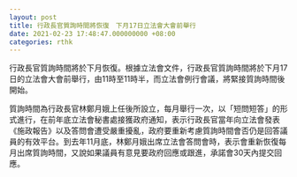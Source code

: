 ```yaml
---
layout: post
title: 行政長官質詢時間將恢復　下月17日立法會大會前舉行
date: 2021-02-23 17:48:47.000000000 +08:00
categories: rthk
---
```


行政長官質詢時間將於下月恢復。根據立法會文件，行政長官質詢時間將於下月17日的立法會大會前舉行，由11時至11時半，而立法會例行會議，將緊接質詢時間後開始。

質詢時間為行政長官林鄭月娥上任後所設立，每月舉行一次，以「短問短答」的形式進行，在前年底立法會秘書處接獲政府通知，表示行政長官當年向立法會發表《施政報告》以及答問會遭受嚴重擾亂，政府要重新考慮質詢時間會否仍是回答議員的有效平台。到去年11月底，林鄭月娥出席立法會答問會時，表示會重新恢復每月出席質詢時間，又說如果議員有意見要政府回應或跟進，承諾會30天內提交回應。
